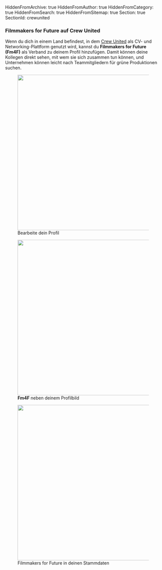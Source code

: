 HiddenFromArchive: true
HiddenFromAuthor: true
HiddenFromCategory: true
HiddenFromSearch: true
HiddenFromSitemap: true
Section: true
SectionId: crewunited

### Filmmakers for Future auf Crew United

Wenn du dich in einem Land befindest, in dem [Crew United](https://www.crew-united.com/de) als CV- und Networking-Plattform genutzt wird, kannst du **Filmmakers for Future (Fm4F)** als Verband zu deinem Profil hinzufügen. Damit können deine Kollegen direkt sehen, mit wem sie sich zusammen tun können, und Unternehmen können leicht nach Teammitgliedern für grüne Produktionen suchen.

<div class="row justify-content-center pt-4">
  <div class="col-xl-3 col-lg-3 col-md-5 col-sm-10 col-20 mx-3">
    <figure class="figure">
      <img src="/user/uploads/img/crew_united/1.png" width="500px" class="figure-img img-fluid" alt="">
      <figcaption class="text-center text-white">Bearbeite dein Profil</figcaption>
    </figure>
  </div>
  <div class="col-xl-3 col-lg-3 col-md-5 col-sm-10 col-20 mx-3">
    <figure class="figure">
      <img src="/user/uploads/img/crew_united/2.png" width="500px" class="figure-img img-fluid" alt="">
      <figcaption class="text-center text-white"><b>Fm4F</b> neben deinem Profilbild</figcaption>
    </figure>
  </div>
  <div class="col-xl-4 col-lg-4 col-md-9 col-sm-10 col-20 mx-3">
    <figure class="figure">
      <img src="/user/uploads/img/crew_united/3.png" width="500px" class="figure-img img-fluid" alt="">
      <figcaption class="text-center text-white">Filmmakers for Future in deinen Stammdaten</figcaption>
    </figure>
  </div>
</div>
